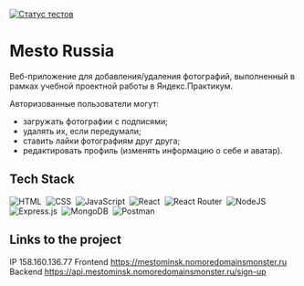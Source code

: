 [![Статус тестов](../../actions/workflows/tests.yml/badge.svg)](../../actions/workflows/tests.yml)

# Mesto Russia

Веб-приложение для добавления/удаления фотографий, выполненный в рамках учебной проектной работы в Яндекс.Практикум.

Авторизованные пользователи могут:

- загружать фотографии с подписями;
- удалять их, если передумали;
- ставить лайки фотографиям друг друга;
- редактировать профиль (изменять информацию о себе и аватар).


## Tech Stack

![HTML](https://img.shields.io/badge/HTML5-E34F26?style=for-the-badge&logo=html5&logoColor=white)&nbsp;
![CSS](https://img.shields.io/badge/CSS3-1572B6?style=for-the-badge&logo=css3&logoColor=white)&nbsp;
![JavaScript](https://img.shields.io/badge/JavaScript-323330?style=for-the-badge&logo=javascript&logoColor=F7DF1E)&nbsp;
![React](https://img.shields.io/badge/react-%2320232a.svg?style=for-the-badge&logo=react&logoColor=%2361DAFB)&nbsp;
![React Router](https://img.shields.io/badge/React_Router-CA4245?style=for-the-badge&logo=react-router&logoColor=white)&nbsp;
![NodeJS](https://img.shields.io/badge/node.js-6DA55F?style=for-the-badge&logo=node.js&logoColor=white)&nbsp;
![Express.js](https://img.shields.io/badge/express.js-%23404d59.svg?style=for-the-badge&logo=express&logoColor=%2361DAFB)&nbsp;
![MongoDB](https://img.shields.io/badge/MongoDB-%234ea94b.svg?style=for-the-badge&logo=mongodb&logoColor=white)&nbsp;
![Postman](https://img.shields.io/badge/Postman-FF6C37?style=for-the-badge&logo=postman&logoColor=white)&nbsp;

## Links to the project

IP 158.160.136.77
Frontend https://mestominsk.nomoredomainsmonster.ru
Backend https://api.mestominsk.nomoredomainsmonster.ru/sign-up

